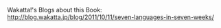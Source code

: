 Wakatta!'s Blogs about this Book: http://blog.wakatta.jp/blog/2011/10/11/seven-languages-in-seven-weeks/